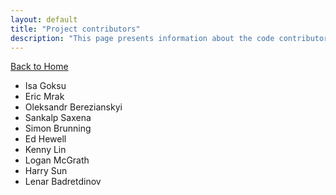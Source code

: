 ```yaml
---
layout: default
title: "Project contributors"
description: "This page presents information about the code contributors of the stubby4j library"
---
```


[Back to Home](../README.md#contributors)

* Isa Goksu
* Eric Mrak
* Oleksandr Berezianskyi
* Sankalp Saxena
* Simon Brunning
* Ed Hewell
* Kenny Lin
* Logan McGrath
* Harry Sun
* Lenar Badretdinov
